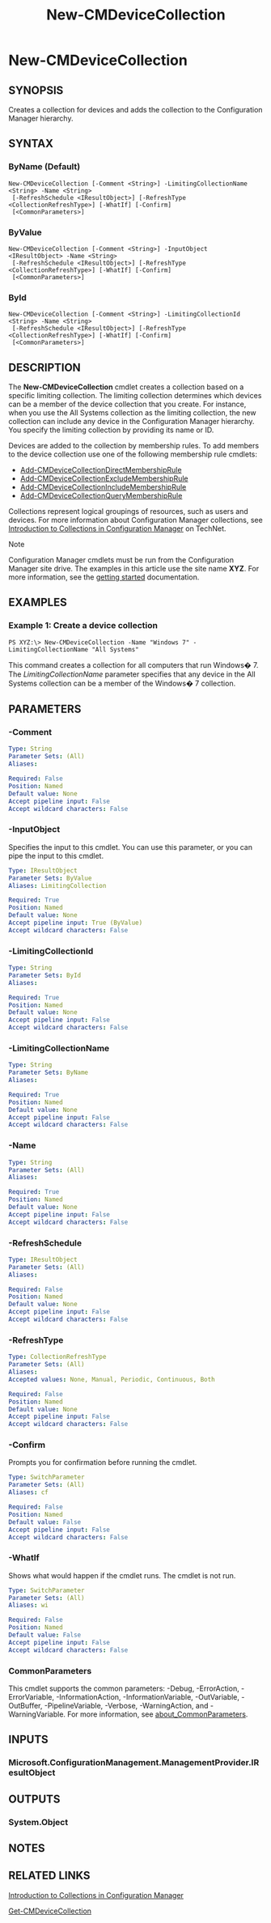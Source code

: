 ﻿---
description: Creates a collection for devices and adds the collection to the Configuration Manager hierarchy.
external help file: AdminUI.PS.Collections-help.xml
Module Name: ConfigurationManager
ms.date: 05/05/2019
schema: 2.0.0
title: New-CMDeviceCollection
---

# New-CMDeviceCollection

## SYNOPSIS
Creates a collection for devices and adds the collection to the Configuration Manager hierarchy.

## SYNTAX

### ByName (Default)
```
New-CMDeviceCollection [-Comment <String>] -LimitingCollectionName <String> -Name <String>
 [-RefreshSchedule <IResultObject>] [-RefreshType <CollectionRefreshType>] [-WhatIf] [-Confirm]
 [<CommonParameters>]
```

### ByValue
```
New-CMDeviceCollection [-Comment <String>] -InputObject <IResultObject> -Name <String>
 [-RefreshSchedule <IResultObject>] [-RefreshType <CollectionRefreshType>] [-WhatIf] [-Confirm]
 [<CommonParameters>]
```

### ById
```
New-CMDeviceCollection [-Comment <String>] -LimitingCollectionId <String> -Name <String>
 [-RefreshSchedule <IResultObject>] [-RefreshType <CollectionRefreshType>] [-WhatIf] [-Confirm]
 [<CommonParameters>]
```

## DESCRIPTION
The **New-CMDeviceCollection** cmdlet creates a collection based on a specific limiting collection.
The limiting collection determines which devices can be a member of the device collection that you create.
For instance, when you use the All Systems collection as the limiting collection, the new collection can include any device in the Configuration Manager hierarchy.
You specify the limiting collection by providing its name or ID.

Devices are added to the collection by membership rules.
To add members to the device collection use one of the following membership rule cmdlets:

- [Add-CMDeviceCollectionDirectMembershipRule](Add-CMDeviceCollectionDirectMembershipRule.md)
- [Add-CMDeviceCollectionExcludeMembershipRule](Add-CMDeviceCollectionExcludeMembershipRule.md)
- [Add-CMDeviceCollectionIncludeMembershipRule](Add-CMDeviceCollectionIncludeMembershipRule.md)
- [Add-CMDeviceCollectionQueryMembershipRule](Add-CMDeviceCollectionQueryMembershipRule.md)

Collections represent logical groupings of resources, such as users and devices.
For more information about Configuration Manager collections, see [Introduction to Collections in Configuration Manager](/previous-versions/system-center/system-center-2012-R2/gg682177(v=technet.10)) on TechNet.

> [!NOTE]
> Configuration Manager cmdlets must be run from the Configuration Manager site drive.
> The examples in this article use the site name **XYZ**. For more information, see the
> [getting started](/powershell/sccm/overview) documentation.

## EXAMPLES

### Example 1: Create a device collection
```
PS XYZ:\> New-CMDeviceCollection -Name "Windows 7" -LimitingCollectionName "All Systems"
```

This command creates a collection for all computers that run Windows� 7.
The *LimitingCollectionName* parameter specifies that any device in the All Systems collection can be a member of the Windows� 7 collection.

## PARAMETERS

### -Comment
```yaml
Type: String
Parameter Sets: (All)
Aliases:

Required: False
Position: Named
Default value: None
Accept pipeline input: False
Accept wildcard characters: False
```

### -InputObject
Specifies the input to this cmdlet.
You can use this parameter, or you can pipe the input to this cmdlet.

```yaml
Type: IResultObject
Parameter Sets: ByValue
Aliases: LimitingCollection

Required: True
Position: Named
Default value: None
Accept pipeline input: True (ByValue)
Accept wildcard characters: False
```

### -LimitingCollectionId
```yaml
Type: String
Parameter Sets: ById
Aliases:

Required: True
Position: Named
Default value: None
Accept pipeline input: False
Accept wildcard characters: False
```

### -LimitingCollectionName
```yaml
Type: String
Parameter Sets: ByName
Aliases:

Required: True
Position: Named
Default value: None
Accept pipeline input: False
Accept wildcard characters: False
```

### -Name
```yaml
Type: String
Parameter Sets: (All)
Aliases:

Required: True
Position: Named
Default value: None
Accept pipeline input: False
Accept wildcard characters: False
```

### -RefreshSchedule
```yaml
Type: IResultObject
Parameter Sets: (All)
Aliases:

Required: False
Position: Named
Default value: None
Accept pipeline input: False
Accept wildcard characters: False
```

### -RefreshType
```yaml
Type: CollectionRefreshType
Parameter Sets: (All)
Aliases:
Accepted values: None, Manual, Periodic, Continuous, Both

Required: False
Position: Named
Default value: None
Accept pipeline input: False
Accept wildcard characters: False
```

### -Confirm
Prompts you for confirmation before running the cmdlet.

```yaml
Type: SwitchParameter
Parameter Sets: (All)
Aliases: cf

Required: False
Position: Named
Default value: False
Accept pipeline input: False
Accept wildcard characters: False
```

### -WhatIf
Shows what would happen if the cmdlet runs.
The cmdlet is not run.

```yaml
Type: SwitchParameter
Parameter Sets: (All)
Aliases: wi

Required: False
Position: Named
Default value: False
Accept pipeline input: False
Accept wildcard characters: False
```

### CommonParameters
This cmdlet supports the common parameters: -Debug, -ErrorAction, -ErrorVariable, -InformationAction, -InformationVariable, -OutVariable, -OutBuffer, -PipelineVariable, -Verbose, -WarningAction, and -WarningVariable. For more information, see [about_CommonParameters](https://docs.microsoft.com/powershell/module/microsoft.powershell.core/about/about_commonparameters?view=powershell-7).

## INPUTS

### Microsoft.ConfigurationManagement.ManagementProvider.IResultObject

## OUTPUTS

### System.Object
## NOTES

## RELATED LINKS

[Introduction to Collections in Configuration Manager](/previous-versions/system-center/system-center-2012-R2/gg682177(v=technet.10))

[Get-CMDeviceCollection](Get-CMDeviceCollection.md)
